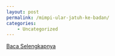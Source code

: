 ```yaml
---
layout: post
permalink: /mimpi-ular-jatuh-ke-badan/
categories:
    - Uncategorized
---
```


[Baca Selengkapnya](/06)